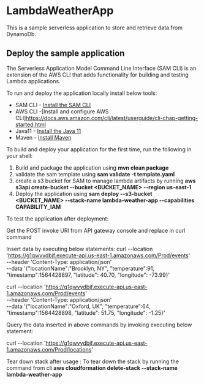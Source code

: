 # LambdaWeatherApp

This is a sample serverless  application   to store and retrieve data from DynamoDb.


## Deploy the sample application

The Serverless Application Model Command Line Interface (SAM CLI) is an extension of the AWS CLI that adds functionality for building and testing Lambda applications.

To run and deploy the application locally install below tools:

* SAM CLI - [Install the SAM CLI](https://docs.aws.amazon.com/serverless-application-model/latest/developerguide/serverless-sam-cli-install.html)
* AWS CLI -[Install and configure AWS CLI]https://docs.aws.amazon.com/cli/latest/userguide/cli-chap-getting-started.html
* Java11 - [Install the Java 11](https://docs.aws.amazon.com/corretto/latest/corretto-11-ug/downloads-list.html)
* Maven - [Install Maven](https://maven.apache.org/install.html)

To build and deploy your application for the first time, run the following in your shell:
1) Build  and package the  application using **mvn clean package**
2) validate the sam template using  **sam validate -t template.yaml**
3) create a s3 bucket for SAM to manage lambda artifacts by running **aws s3api create-bucket --bucket <BUCKET_NAME> --region us-east-1**
4) Deploy the application using **sam deploy --s3-bucket <BUCKET_NAME>  --stack-name lambda-weather-app  --capabilities CAPABILITY_IAM**

To test the application after deployment:

Get the POST invoke URl from API gateway console and replace in curl command 

Insert data by executing below statements:
curl --location 'https://g1qwvydbjf.execute-api.us-east-1.amazonaws.com/Prod/events' \
--header 'Content-Type: application/json' \
--data '{"locationName":"Brooklyn, NY", "temperature":91,
"timestamp":1564428897, "latitude": 40.70, "longitude": -73.99}'

curl --location 'https://g1qwvydbjf.execute-api.us-east-1.amazonaws.com/Prod/events' \
--header 'Content-Type: application/json' \
--data '{"locationName":"Oxford, UK", "temperature":64,
"timestamp":1564428898, "latitude": 51.75, "longitude": -1.25}'

Query the data inserted in above commands by invoking executing below statement:

curl --location 'https://g1qwvydbjf.execute-api.us-east-1.amazonaws.com/Prod/locations'

Tear down stack after usage :
To tear down  the stack by running the command from cli **aws cloudformation delete-stack --stack-name lambda-weather-app**